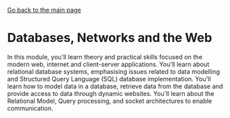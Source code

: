[Go back to the main page](https://github.com/world-class/REPL)

# Databases, Networks and the Web
In this module, you'll learn theory and practical skills focused on
the modern web, internet and client-server applications. You'll learn
about relational database systems, emphasising issues related to data
modelling and Structured Query Language (SQL) database implementation.
You'll learn how to model data in a database, retrieve data from
the database and provide access to data through dynamic websites.
You'll learn about the Relational Model, Query processing, and socket
architectures to enable communication.
